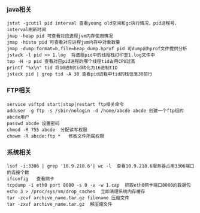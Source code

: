 ### java相关
    jstat -gcutil pid interval 查看young old空间和gc执行情况，pid进程号，interval刷新时间
    jmap -heap pid 可查看对应进程jvm内存使用情况
    jmap -histo pid 可查看对应进程jvm内存中对象数量
    jmap -dump:format=b,file=heap_dump.hprof pid 可dump出hprof文件提供分析
    jstack -l pid >> 1.log  将进程pid中的线程栈打印至1.log文件中
    top -H -p pid 查看对应pid进程的哪个线程tid占用CPU过高
    printf "%x\n" tid 将10进制tid转化为16进制tID
    jstack pid | grep tid -A 30 查看pid进程中tid的栈信息30前行
    
### FTP相关
    service vsftpd start|stop|restart ftp相关命令             
    adduser -g ftp -s /sbin/nologin -d /home/abcde abcde 创建一个ftp组的abcde用户            
    passwd abcde 设置密码                
    chmod -R 755 abcde  分配读写权限            
    chowm -R abcde:ftp *   修改文件所属权限           
### 系统相关
    lsof -i:3306 | grep '10.9.218.6'| wc -l  查看10.9.218.6服务器占用3306端口的连接个数
    ifconfig   查看网卡
    tcpdump -i eth0 port 8080 -s 0 -v -w 1.cap  抓取eth0网卡端口8080的数据包
    echo 3 > /proc/sys/vm/drop_caches  立即清理系统内存缓存
    tar -zcvf archive_name.tar.gz filename 压缩文件
    tar -zxvf archive_name.tar.gz  解压缩文件
